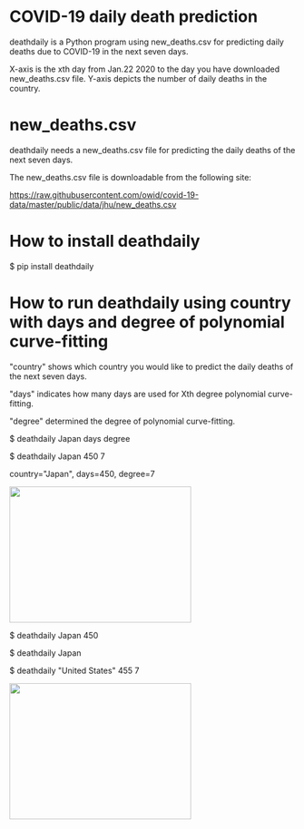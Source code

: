 # COVID-19 daily death prediction

deathdaily is a Python program using new_deaths.csv for predicting daily deaths due to COVID-19 in the next seven days.

X-axis is the xth day from Jan.22 2020 to the day you have downloaded new_deaths.csv file. Y-axis depicts the number of daily deaths in the country.

# new_deaths.csv

deathdaily needs a new_deaths.csv file for predicting the daily deaths of the next seven days.

The new_deaths.csv file is downloadable from the following site:

https://raw.githubusercontent.com/owid/covid-19-data/master/public/data/jhu/new_deaths.csv


# How to install deathdaily

$ pip install deathdaily

# How to run deathdaily using country with days and degree of polynomial curve-fitting

"country" shows which country you would like to predict the daily deaths of the next seven days.

"days" indicates how many days are used for Xth degree polynomial curve-fitting.

"degree" determined the degree of polynomial curve-fitting.

$ deathdaily Japan days degree

$ deathdaily Japan 450 7

country="Japan", days=450, degree=7

<img src="https://github.com/ytakefuji/covid-19_daily_death_prediction/raw/main/Japan.png" width=320 height=240 >

$ deathdaily Japan 450

$ deathdaily Japan

$ deathdaily "United States" 455 7

<img src="https://github.com/ytakefuji/covid-19_daily_death_prediction/raw/main/United States.png" width=320 height=240 >

